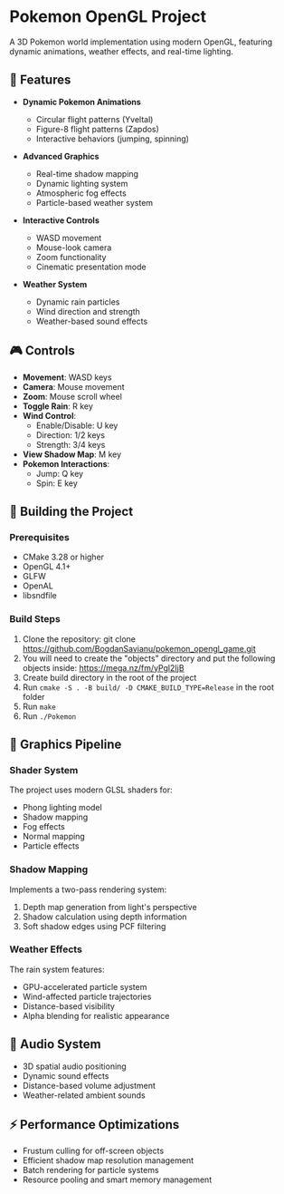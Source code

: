# Pokemon OpenGL Project

A 3D Pokemon world implementation using modern OpenGL, featuring dynamic animations, weather effects, and real-time lighting.

## 🚀 Features

- **Dynamic Pokemon Animations**
  - Circular flight patterns (Yveltal)
  - Figure-8 flight patterns (Zapdos)
  - Interactive behaviors (jumping, spinning)

- **Advanced Graphics**
  - Real-time shadow mapping
  - Dynamic lighting system
  - Atmospheric fog effects
  - Particle-based weather system

- **Interactive Controls**
  - WASD movement
  - Mouse-look camera
  - Zoom functionality
  - Cinematic presentation mode

- **Weather System**
  - Dynamic rain particles
  - Wind direction and strength
  - Weather-based sound effects

## 🎮 Controls

- **Movement**: WASD keys
- **Camera**: Mouse movement
- **Zoom**: Mouse scroll wheel
- **Toggle Rain**: R key
- **Wind Control**: 
  - Enable/Disable: U key
  - Direction: 1/2 keys
  - Strength: 3/4 keys
- **View Shadow Map**: M key
- **Pokemon Interactions**:
  - Jump: Q key
  - Spin: E key

## 🔧 Building the Project

### Prerequisites
- CMake 3.28 or higher
- OpenGL 4.1+
- GLFW
- OpenAL
- libsndfile

### Build Steps

1. Clone the repository:
git clone https://github.com/BogdanSavianu/pokemon_opengl_game.git
2. You will need to create the "objects" directory and put the following objects inside: https://mega.nz/fm/yPgl2IjB
3. Create build directory in the root of the project
4. Run `cmake -S . -B build/ -D CMAKE_BUILD_TYPE=Release` in the root folder
5. Run `make`
6. Run `./Pokemon`

## 🎨 Graphics Pipeline

### Shader System
The project uses modern GLSL shaders for:
- Phong lighting model
- Shadow mapping
- Fog effects
- Normal mapping
- Particle effects

### Shadow Mapping
Implements a two-pass rendering system:
1. Depth map generation from light's perspective
2. Shadow calculation using depth information
3. Soft shadow edges using PCF filtering

### Weather Effects
The rain system features:
- GPU-accelerated particle system
- Wind-affected particle trajectories
- Distance-based visibility
- Alpha blending for realistic appearance

## 🎵 Audio System

- 3D spatial audio positioning
- Dynamic sound effects
- Distance-based volume adjustment
- Weather-related ambient sounds

## ⚡ Performance Optimizations

- Frustum culling for off-screen objects
- Efficient shadow map resolution management
- Batch rendering for particle systems
- Resource pooling and smart memory management
